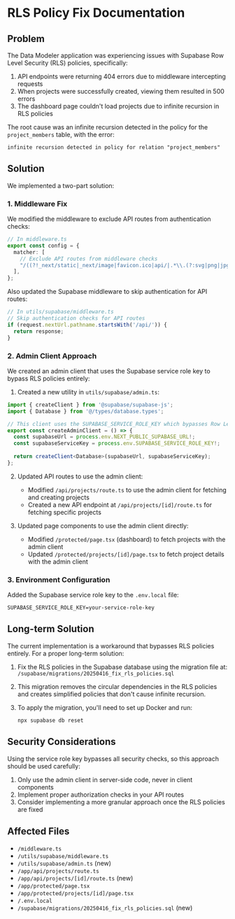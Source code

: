 # RLS Policy Fix Documentation

## Problem

The Data Modeler application was experiencing issues with Supabase Row Level Security (RLS) policies, specifically:

1. API endpoints were returning 404 errors due to middleware intercepting requests
2. When projects were successfully created, viewing them resulted in 500 errors
3. The dashboard page couldn't load projects due to infinite recursion in RLS policies

The root cause was an infinite recursion detected in the policy for the `project_members` table, with the error:
```
infinite recursion detected in policy for relation "project_members"
```

## Solution

We implemented a two-part solution:

### 1. Middleware Fix

We modified the middleware to exclude API routes from authentication checks:

```typescript
// In middleware.ts
export const config = {
  matcher: [
    // Exclude API routes from middleware checks
    "/((?!_next/static|_next/image|favicon.ico|api/|.*\\.(?:svg|png|jpg|jpeg|gif|webp)$).*)",
  ],
};
```

Also updated the Supabase middleware to skip authentication for API routes:

```typescript
// In utils/supabase/middleware.ts
// Skip authentication checks for API routes
if (request.nextUrl.pathname.startsWith('/api/')) {
  return response;
}
```

### 2. Admin Client Approach

We created an admin client that uses the Supabase service role key to bypass RLS policies entirely:

1. Created a new utility in `utils/supabase/admin.ts`:
```typescript
import { createClient } from '@supabase/supabase-js';
import { Database } from '@/types/database.types';

// This client uses the SUPABASE_SERVICE_ROLE_KEY which bypasses Row Level Security
export const createAdminClient = () => {
  const supabaseUrl = process.env.NEXT_PUBLIC_SUPABASE_URL!;
  const supabaseServiceKey = process.env.SUPABASE_SERVICE_ROLE_KEY!;
  
  return createClient<Database>(supabaseUrl, supabaseServiceKey);
};
```

2. Updated API routes to use the admin client:
   - Modified `/api/projects/route.ts` to use the admin client for fetching and creating projects
   - Created a new API endpoint at `/api/projects/[id]/route.ts` for fetching specific projects

3. Updated page components to use the admin client directly:
   - Modified `/protected/page.tsx` (dashboard) to fetch projects with the admin client
   - Updated `/protected/projects/[id]/page.tsx` to fetch project details with the admin client

### 3. Environment Configuration

Added the Supabase service role key to the `.env.local` file:

```
SUPABASE_SERVICE_ROLE_KEY=your-service-role-key
```

## Long-term Solution

The current implementation is a workaround that bypasses RLS policies entirely. For a proper long-term solution:

1. Fix the RLS policies in the Supabase database using the migration file at:
   `/supabase/migrations/20250416_fix_rls_policies.sql`

2. This migration removes the circular dependencies in the RLS policies and creates simplified policies that don't cause infinite recursion.

3. To apply the migration, you'll need to set up Docker and run:
   ```
   npx supabase db reset
   ```

## Security Considerations

Using the service role key bypasses all security checks, so this approach should be used carefully:

1. Only use the admin client in server-side code, never in client components
2. Implement proper authorization checks in your API routes
3. Consider implementing a more granular approach once the RLS policies are fixed

## Affected Files

- `/middleware.ts`
- `/utils/supabase/middleware.ts`
- `/utils/supabase/admin.ts` (new)
- `/app/api/projects/route.ts`
- `/app/api/projects/[id]/route.ts` (new)
- `/app/protected/page.tsx`
- `/app/protected/projects/[id]/page.tsx`
- `/.env.local`
- `/supabase/migrations/20250416_fix_rls_policies.sql` (new)
